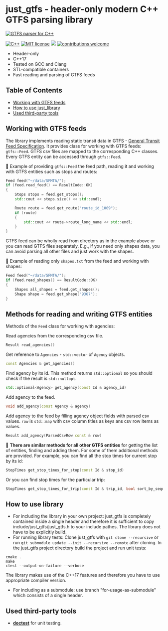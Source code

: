# just_gtfs - header-only modern C++ GTFS parsing library

[![GTFS parser for C++](https://github.com/mapsme/just_gtfs/blob/add-the-most-important-readers/docs/logo.jpeg)](https://github.com/mapsme/just_gtfs)

[![C++](https://img.shields.io/badge/c%2B%2B-17-informational.svg)](https://shields.io/)
[![MIT license](https://img.shields.io/badge/License-MIT-blue.svg)](https://lbesson.mit-license.org/)
![](https://github.com/mapsme/just_gtfs/workflows/C%2FC%2B%2B%20CI/badge.svg)
[![contributions welcome](https://img.shields.io/badge/contributions-welcome-brightgreen.svg?style=flat)](https://github.com/mapsme/just_gtfs/issues)

 - Header-only
 - C++17
 - Tested on GCC and Clang
 - STL-compatible containers
 - Fast reading and parsing of GTFS feeds

## Table of Contents
- [Working with GTFS feeds](#working-with-gtfs-feeds)
- [How to use just_library](#how-to-use-it)
- [Used third-party tools](#used-third-party-tools)

## Working with GTFS feeds
The library implements reading static transit data in GTFS - [General Transit Feed Specification](https://developers.google.com/transit/gtfs/reference).
It provides class for working with GTFS feeds: `gtfs::Feed`.
GTFS csv files are mapped to the corresponding C++ classes. Every GTFS entity can be accessed through `gtfs::Feed`.

:pushpin: Example of providing `gtfs::Feed` the feed path, reading it and working with GTFS entities such as stops and routes:
```c++
Feed feed("~/data/SFMTA/");
if (feed.read_feed() == ResultCode::OK)
{
	Stops stops = feed.get_stops();
	std::cout << stops.size() << std::endl;

	Route route = feed.get_route("route_id_1009");
	if (route)
	{
		std::cout << route->route_long_name << std::endl;
	}
}
```

GTFS feed can be wholly read from directory as in the example above or you can read GTFS files separately. E.g., if you need only shapes data, you can avoid parsing all other files and just work with the shapes.

:pushpin: Example of reading only `shapes.txt` from the feed and working with shapes:
```c++
Feed feed("~/data/SFMTA/");
if (feed.read_shapes() == ResultCode::OK)
{
	Shapes all_shapes = feed.get_shapes();
	Shape shape = feed.get_shape("9367");
}
```


## Methods for reading and writing GTFS entities
Methods of the `Feed` class for working with agencies:

Read agencies from the corresponding csv file.
```c++
Result read_agencies()
```

Get reference to `Agencies` - `std::vector` of `Agency` objects.
```c++
const Agencies & get_agencies()
```

Find agency by its id. This method returns `std::optional` so you should check if the result is `std::nullopt`.
```c++
std::optional<Agency> get_agency(const Id & agency_id)
``` 

Add agency to the feed.
```c++
void add_agency(const Agency & agency)
```

Add agency to the feed by filling agency object fields with parsed csv values. `row` is `std::map` with csv column titles as keys ans csv row items as values. 
```c++
Result add_agency(ParsedCsvRow const & row)
```


:pushpin: **There are similar methods for all other GTFS entities** for getting the list of entities, finding and adding them.
For some of them additional methods are provided. 
For example, you can find all the stop times for current stop by its id:
```c++
StopTimes get_stop_times_for_stop(const Id & stop_id)
```

Or you can find stop times for the particular trip:
```c++
StopTimes get_stop_times_for_trip(const Id & trip_id, bool sort_by_sequence = true)
```

## How to use library
- For including the library in your own project: just_gtfs is completely contained inside a single header and therefore it is sufficient to copy include/just_gtfs/just_gtfs.h to your include pathes. The library does not have to be explicitly build.
- For running library tests:
Clone just_gtfs with `git clone --recursive` or run `git submodule update --init --recursive --remote` after cloning.
In the just_gtfs project directory build the project and run unit tests: 
```
cmake .
make
ctest --output-on-failure --verbose
```
The library makes use of the C++17 features and therefore you have to use appropriate compiler version.
- For including as a submodule: use branch "for-usage-as-submodule" which consists of a single header.

## Used third-party tools
- [**doctest**](https://github.com/onqtam/doctest) for unit testing.
